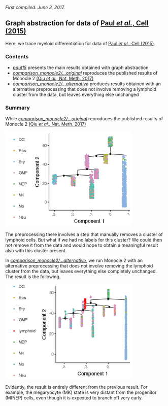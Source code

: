 *First compiled: June 3, 2017.*

## Graph abstraction for data of [Paul *et al.*, Cell (2015)](https://doi.org/10.1016/j.cell.2015.11.013)

Here, we trace myeloid differentiation for data of [Paul *et al.*, Cell (2015)](https://doi.org/10.1016/j.cell.2015.11.013).

### Contents

* [*paul15*](paul15.ipynb) presents the main results obtained with graph abstraction
* [*comparison_monocle2/...original*](comparison_monocle2/monocle2_original.ipynb) reproduces the published results of Monocle 2 [(Qiu *et al.*, Nat. Meth. 2017)](https://doi.org/10.1038/nmeth.4402)
* [*comparison_monocle2/...alternative*](comparison_monocle2/monocle2_alternative.ipynb) produces results obtained with an alternative preprocessing that does not involve removing a lymphoid cluster from the data, but leaves everything else unchanged

### Summary

While [*comparison_monocle2/...original*](comparison_monocle2/monocle2_original.ipynb) reproduces the published results of Monocle 2 [(Qiu *et al.*, Nat. Meth. 2017)](https://doi.org/10.1038/nmeth.4402)

<img src="comparison_monocle2/figures/original.png" height="300">

The preprocessing there involves a step that manually removes a cluster of lymphoid cells. But what if we had no labels for this cluster? We could then not remove it from the data and would hope to obtain a meaningful result also with this cluster present.

In [*comparison_monocle2/...alternative*](comparison_monocle2/monocle2_alternative.ipynb), we run Monocle 2 with an alternative preprocessing that does not involve removing the lymphoid cluster from the data, but leaves everything else completely unchanged. The result is the following.

<img src="comparison_monocle2/figures/alternative.png" height="300">

Evidently, the result is entirely different from the previous result. For example, the megaryocyte (MK) state is very distant from the progenitor (MP/EP) cells, even though it is expexted to branch off very early.

